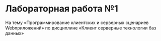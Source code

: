 # Лабораторная работа №1

На тему «Программирование клиентских и серверных сценариев Webприложений» по дисциплине «Клиент серверные технологии баз данных»
